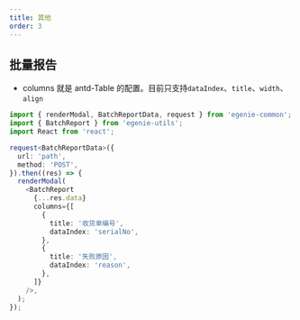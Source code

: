 ```yaml
---
title: 其他
order: 3
---
```


## 批量报告

- columns 就是 antd-Table 的配置。目前只支持`dataIndex`、`title`、`width`、`align`

```ts
import { renderModal, BatchReportData, request } from 'egenie-common';
import { BatchReport } from 'egenie-utils';
import React from 'react';

request<BatchReportData>({
  url: 'path',
  method: 'POST',
}).then((res) => {
  renderModal(
    <BatchReport
      {...res.data}
      columns={[
        {
          title: '收货单编号',
          dataIndex: 'serialNo',
        },
        {
          title: '失败原因',
          dataIndex: 'reason',
        },
      ]}
    />,
  );
});
```
